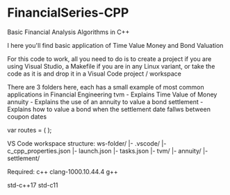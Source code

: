 # FinancialSeries-CPP

Basic Financial Analysis Algorithms in C++

I here you'll find basic application of Time Value Money and Bond Valuation

For this code to work, all you need to do is to create a project if you are using Visual Studio, a Makefile if you are in any Linux variant, or take the code as it is and drop it in a Visual Code project / workspace

There are 3 folders here, each has a small example of most common applications in Financial Engineering
tvm         - Explains Time Value of Money
annuity     - Explains the use of an annuity to value a bond
settlement  - Explains how to value a bond when the settlement date fallws between coupon dates

var routes = (
  <Route name="App">
    <Route name="Admin">
      <Route name="Users"/>
      <Route name="Reports"/>
    </Route>
    <Route name="Course">
      <Route name="Assignments"/>
    </Route>
  </Route>
);

VS Code workspace structure:
  ws-folder/
  |-  .vscode/
      |- c_cpp_properties.json
      |- launch.json
      |- tasks.json
  |-  tvm/
  |-  annuity/
  |-  settlement/
  
  
  Required:
  c++ clang-1000.10.44.4
  g++ 
  
  std-c++17
  std-c11
  
